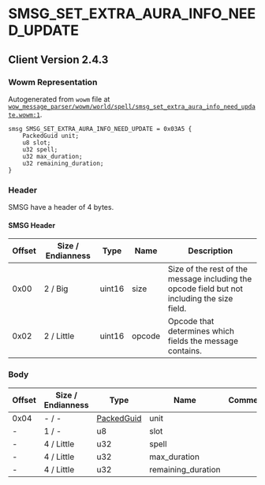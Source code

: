 # SMSG_SET_EXTRA_AURA_INFO_NEED_UPDATE

## Client Version 2.4.3

### Wowm Representation

Autogenerated from `wowm` file at [`wow_message_parser/wowm/world/spell/smsg_set_extra_aura_info_need_update.wowm:1`](https://github.com/gtker/wow_messages/tree/main/wow_message_parser/wowm/world/spell/smsg_set_extra_aura_info_need_update.wowm#L1).
```rust,ignore
smsg SMSG_SET_EXTRA_AURA_INFO_NEED_UPDATE = 0x03A5 {
    PackedGuid unit;
    u8 slot;
    u32 spell;
    u32 max_duration;
    u32 remaining_duration;
}
```
### Header

SMSG have a header of 4 bytes.

#### SMSG Header

| Offset | Size / Endianness | Type   | Name   | Description |
| ------ | ----------------- | ------ | ------ | ----------- |
| 0x00   | 2 / Big           | uint16 | size   | Size of the rest of the message including the opcode field but not including the size field.|
| 0x02   | 2 / Little        | uint16 | opcode | Opcode that determines which fields the message contains.|

### Body

| Offset | Size / Endianness | Type | Name | Comment |
| ------ | ----------------- | ---- | ---- | ------- |
| 0x04 | - / - | [PackedGuid](../types/packed-guid.md) | unit |  |
| - | 1 / - | u8 | slot |  |
| - | 4 / Little | u32 | spell |  |
| - | 4 / Little | u32 | max_duration |  |
| - | 4 / Little | u32 | remaining_duration |  |

